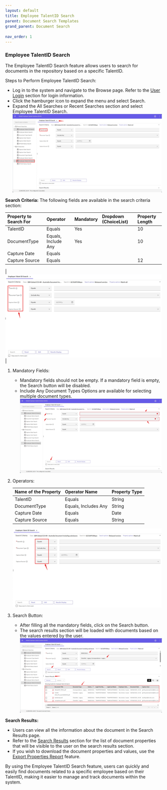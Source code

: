 ```yaml
---
layout: default
title: Employee TalentID Search 
parent: Document Search Templates
grand_parent: Document Search

nav_order: 1
---
```

### Employee TalentID Search
The Employee TalentID Search feature allows users to search for documents in the repository based on a specific TalentID.

Steps to Perform Employee TalentID Search:
- Log in to the system and navigate to the Browse page. Refer to the [User Login](https://pages.github.ibm.com/Global-EJS/GEJS-Australia-EDM-User-Manual/docs/UserLogin.html) section for login information.
- Click the hamburger icon to expand the menu and select Search.
- Expand the All Searches or Recent Searches section and select Employee TalentID Search.
![image](assets/images/est1.png)

**Search Criteria:**
The following fields are available in the search criteria section:

   |Property to Search For |Operator |Mandatory|Dropdown (ChoiceList) |Property Length |
   :--- | :--- | :---| :---| :---|
   |TalentID|Equals|Yes||10|
   |DocumentType|Equals, Include Any|Yes||10|
   |Capture Date|Equals||||
   |Capture Source|Equals|||12|
   
   |![image](assets/images/est2.png)|
   
1. Mandatory Fields:
    - Mandatory fields should not be empty. If a mandatory field is empty, the Search button will be disabled.
    - Include Any Document Types Options are available for selecting multiple document types.
    ![image](assets/images/est3.png)

2. Operators:

    |Name of the Property |Operator Name |Property Type|
    :--- | :--- | :---|
    |TalentID|Equals|String|
    |DocumentType|Equals, Includes Any|String|
    |Capture Date|Equals|Date|
    |Capture Source|Equals|String|
    
    ![image](assets/images/est4.png)

3. Search Button:
    - After filling all the mandatory fields, click on the Search button.
    - The search results section will be loaded with documents based on the values entered by the user.
    ![image](assets/images/est5.png)

**Search Results:**
- Users can view all the information about the document in the Search Results page.
- Refer to the [Search Results](https://pages.github.ibm.com/Global-EJS/GEJS-Australia-EDM-User-Manual/docs/DocumentSearch/CommonFunctionalities/SearchResults.html) section for the list of document properties that will be visible to the user on the search results section.
- If you wish to download the document properties and values, use the [Export Properties Report](https://pages.github.ibm.com/Global-EJS/GEJS-Australia-EDM-User-Manual/docs/Actions/Export.html) feature.

By using the Employee TalentID Search feature, users can quickly and easily find documents related to a specific employee based on their TalentID, making it easier to manage and track documents within the system. 